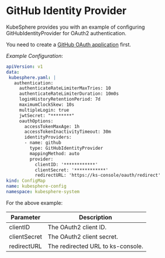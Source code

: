 # GitHub Identity Provider

KubeSphere provides you with an example of configuring GitHubIdentityProvider for OAuth2 authentication.

You need to create a [GitHub OAuth application](https://docs.github.com/en/developers/apps/authorizing-oauth-apps) first.

*Example Configuration*:

```yaml
apiVersion: v1
data:
 kubesphere.yaml: |
   authentication:
     authenticateRateLimiterMaxTries: 10
     authenticateRateLimiterDuration: 10m0s
     loginHistoryRetentionPeriod: 7d
     maximumClockSkew: 10s
     multipleLogin: true
     jwtSecret: "********"
     oauthOptions:
       accessTokenMaxAge: 1h
       accessTokenInactivityTimeout: 30m
       identityProviders:
       - name: github
         type: GitHubIdentityProvider
         mappingMethod: auto
         provider:
           clientID: '************'
           clientSecret: '************'
           redirectURL: 'https://ks-console/oauth/redirect'
kind: ConfigMap
name: kubesphere-config
namespace: kubesphere-system
```

For the above example:

| Parameter | Description |
| ----------| ----------- |
| clientID | The OAuth2 client ID. |
| clientSecret | The OAuth2 client secret. |
| redirectURL | The redirected URL to ks-console. |